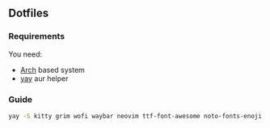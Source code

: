 ## Dotfiles

### Requirements
You need:
 - [Arch](https://wiki.archlinux.org/title/Arch-based_distributions) based system
 - [yay](https://github.com/Jguer/yay) aur helper

### Guide

```bash
yay -S kitty grim wofi waybar neovim ttf-font-awesome noto-fonts-enoji thunar thunar-volman gvfs network-manager-applet dunst hyprpaper swaylock-effects ranger flameshot-gui ttf-hack-nerd
```


